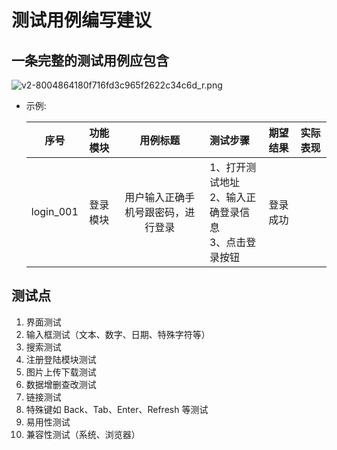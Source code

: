 # 测试用例编写建议

## 一条完整的测试用例应包含

![v2-8004864180f716fd3c965f2622c34c6d_r.png](https://i.loli.net/2021/03/09/Ay8hQ6rf3ae5CZt.png)

- 示例:

  |   序号    | 功能模块 |              用例标题              | 测试步骤                                                     | 期望结果 | 实际表现 |
  | :-------: | :------: | :--------------------------------: | :----------------------------------------------------------- | :------: | :------: |
  | login_001 | 登录模块 | 用户输入正确手机号跟密码，进行登录 | 1、打开测试地址<br />2、输入正确登录信息<br />3、点击登录按钮 | 登录成功 |          |

  

## 测试点

1. 界面测试
2. 输入框测试（文本、数字、日期、特殊字符等）
3. 搜索测试
4. 注册登陆模块测试
5. 图片上传下载测试
6. 数据增删查改测试
7. 链接测试
8. 特殊键如 Back、Tab、Enter、Refresh 等测试
9. 易用性测试
10. 兼容性测试（系统、浏览器）



